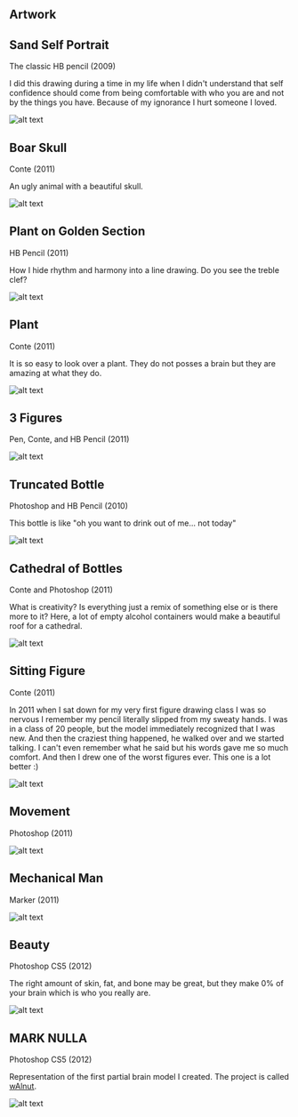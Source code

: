 ## Artwork

## Sand Self Portrait

The classic HB pencil (2009)

I did this drawing during a time in my life when I didn't understand that self confidence should come
from being comfortable with who you are and not by the things you have. Because of my ignorance I hurt someone I loved.

![alt text](https://raw.githubusercontent.com/quinnliu/resume/master/portfolio/artwork/sand_self_portrait.png)

## Boar Skull

Conte (2011)

An ugly animal with a beautiful skull.

![alt text](https://raw.githubusercontent.com/quinnliu/resume/master/portfolio/artwork/boar_skulls.png)

## Plant on Golden Section

HB Pencil (2011)

How I hide rhythm and harmony into a line drawing. Do you see the 
treble clef?

![alt text](https://raw.githubusercontent.com/quinnliu/resume/master/portfolio/artwork/plant_on_golden_section.jpg)

## Plant

Conte (2011)

It is so easy to look over a plant. They do not posses a brain but 
they are amazing at what they do.

![alt text](https://raw.githubusercontent.com/quinnliu/resume/master/portfolio/artwork/plant.png)

## 3 Figures

Pen, Conte, and HB Pencil (2011)

![alt text](https://raw.githubusercontent.com/quinnliu/resume/master/portfolio/artwork/3_figures.png)

## Truncated Bottle

Photoshop and HB Pencil (2010)

This bottle is like "oh you want to drink out of me... not today"

![alt text](https://raw.githubusercontent.com/quinnliu/resume/master/portfolio/artwork/truncated_bottle.jpg)

## Cathedral of Bottles

Conte and Photoshop (2011)

What is creativity? Is everything just a remix of something else or is
there more to it? Here, a lot of empty alcohol containers would make
a beautiful roof for a cathedral.

![alt text](https://raw.githubusercontent.com/quinnliu/resume/master/portfolio/artwork/cathedral_of_bottles.png)

## Sitting Figure

Conte (2011)

In 2011 when I sat down for my very first figure drawing class I was
so nervous I remember my pencil literally slipped from my sweaty 
hands. I was in a class of 20 people, but the model immediately 
recognized that I was new. And then the craziest thing happened,
he walked over and we started talking. I can't even remember what
he said but his words gave me so much comfort. And then I drew one
of the worst figures ever. This one is a lot better :)

![alt text](https://raw.githubusercontent.com/quinnliu/resume/master/portfolio/artwork/sitting_man.png)

## Movement

Photoshop (2011)

![alt text](https://raw.githubusercontent.com/quinnliu/resume/master/portfolio/artwork/movement.png)

## Mechanical Man

Marker (2011)

![alt text](https://raw.githubusercontent.com/quinnliu/resume/master/portfolio/artwork/mechanical_man.png)

## Beauty

Photoshop CS5 (2012)

The right amount of skin, fat, and bone may be great, but they make
0% of your brain which is who you really are.

![alt text](https://raw.githubusercontent.com/quinnliu/resume/master/portfolio/artwork/beauty.jpg)

## MARK NULLA

Photoshop CS5 (2012)

Representation of the first partial brain model I created. The project is called [wAlnut](https://github.com/WalnutiQ/wAlnut).

![alt text](https://raw.githubusercontent.com/quinnliu/resume/master/portfolio/artwork/mark_NULLA.jpg)

